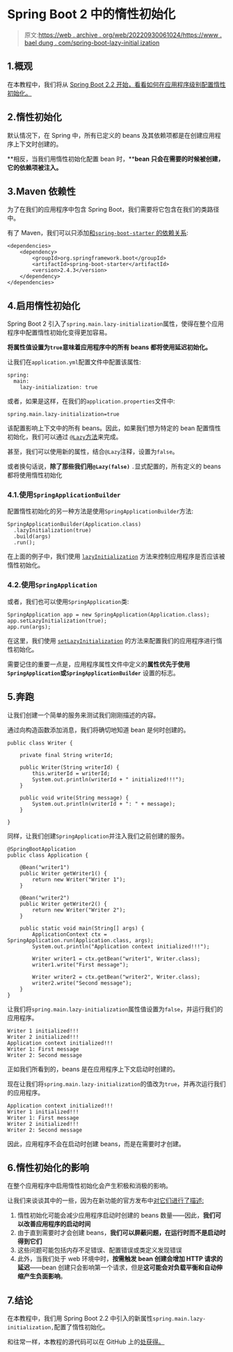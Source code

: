 # Spring Boot 2 中的惰性初始化

> 原文:[https://web . archive . org/web/20220930061024/https://www . bael dung . com/spring-boot-lazy-initial ization](https://web.archive.org/web/20220930061024/https://www.baeldung.com/spring-boot-lazy-initialization)

## 1.概观

在本教程中，我们将从 [Spring Boot 2.2 开始，看看如何在应用程序级别配置惰性初始化。](/web/20221129021422/https://www.baeldung.com/new-spring-boot-2)

## 2.惰性初始化

默认情况下，在 Spring 中，所有已定义的 beans 及其依赖项都是在创建应用程序上下文时创建的。

**相反，当我们用惰性初始化配置 bean 时，****bean 只会在需要的时候被创建，它的依赖项被注入。**

## 3.Maven 依赖性

为了在我们的应用程序中包含 Spring Boot，我们需要将它包含在我们的类路径中。

有了 Maven，我们可以只添加[和`spring-boot-starter` 的依赖关系](https://web.archive.org/web/20221129021422/https://mvnrepository.com/artifact/org.springframework.boot/spring-boot-starter):

```
<dependencies>
    <dependency>
        <groupId>org.springframework.boot</groupId>
        <artifactId>spring-boot-starter</artifactId>
        <version>2.4.3</version>
    </dependency>
</dependencies> 
```

## 4.启用惰性初始化

Spring Boot 2 引入了`spring.main.lazy-initialization`属性，使得在整个应用程序中配置惰性初始化变得更加容易。

**将属性值设置为`true`意味着应用程序中的所有 beans 都将使用延迟初始化。**

让我们在`application.yml`配置文件中配置该属性:

```
spring:
  main:
    lazy-initialization: true
```

或者，如果是这样，在我们的`application.properties`文件中:

```
spring.main.lazy-initialization=true
```

该配置影响上下文中的所有 beans。因此，如果我们想为特定的 bean 配置惰性初始化，我们可以通过 [`@Lazy`方法](/web/20221129021422/https://www.baeldung.com/spring-lazy-annotation)来完成。

甚至，我们可以使用新的属性，结合`@Lazy`注释，设置为`false`。

或者换句话说，**除了那些我们用`@Lazy(false)`** `.`显式配置的，所有定义的 beans 都将使用惰性初始化

### 4.1.使用`SpringApplicationBuilder`

配置惰性初始化的另一种方法是使用`SpringApplicationBuilder`方法:

```
SpringApplicationBuilder(Application.class)
  .lazyInitialization(true)
  .build(args)
  .run();
```

在上面的例子中，我们使用 [`lazyInitialization`](https://web.archive.org/web/20221129021422/https://docs.spring.io/spring-boot/docs/current/api/org/springframework/boot/builder/SpringApplicationBuilder.html#lazyInitialization-boolean-) 方法来控制应用程序是否应该被惰性初始化。

### 4.2.使用`SpringApplication`

或者，我们也可以使用`SpringApplication`类:

```
SpringApplication app = new SpringApplication(Application.class);
app.setLazyInitialization(true);
app.run(args);
```

在这里，我们使用 [`setLazyInitialization`](https://web.archive.org/web/20221129021422/https://docs.spring.io/spring-boot/docs/current/api/org/springframework/boot/SpringApplication.html#setLazyInitialization-boolean-) 的方法来配置我们的应用程序进行惰性初始化。

需要记住的重要一点是，应用程序属性文件中定义的**属性优先于使用`SpringApplication`或`SpringApplicationBuilder`** 设置的标志。

## 5.奔跑

让我们创建一个简单的服务来测试我们刚刚描述的内容。

通过向构造函数添加消息，我们将确切地知道 bean 是何时创建的。

```
public class Writer {

    private final String writerId;

    public Writer(String writerId) {
        this.writerId = writerId;
        System.out.println(writerId + " initialized!!!");
    }

    public void write(String message) {
        System.out.println(writerId + ": " + message);
    }

}
```

同样，让我们创建`SpringApplication`并注入我们之前创建的服务。

```
@SpringBootApplication
public class Application {

    @Bean("writer1")
    public Writer getWriter1() {
        return new Writer("Writer 1");
    }

    @Bean("writer2")
    public Writer getWriter2() {
        return new Writer("Writer 2");
    }

    public static void main(String[] args) {
        ApplicationContext ctx = SpringApplication.run(Application.class, args);
        System.out.println("Application context initialized!!!");

        Writer writer1 = ctx.getBean("writer1", Writer.class);
        writer1.write("First message");

        Writer writer2 = ctx.getBean("writer2", Writer.class);
        writer2.write("Second message");
    }
}
```

让我们将`spring.main.lazy-initialization`属性值设置为`false`，并运行我们的应用程序。

```
Writer 1 initialized!!!
Writer 2 initialized!!!
Application context initialized!!!
Writer 1: First message
Writer 2: Second message
```

正如我们所看到的，beans 是在应用程序上下文启动时创建的。

现在让我们将`spring.main.lazy-initialization`的值改为`true`，并再次运行我们的应用程序。

```
Application context initialized!!!
Writer 1 initialized!!!
Writer 1: First message
Writer 2 initialized!!!
Writer 2: Second message
```

因此，应用程序不会在启动时创建 beans，而是在需要时才创建。

## 6.惰性初始化的影响

在整个应用程序中启用惰性初始化会产生积极和消极的影响。

让我们来谈谈其中的一些，因为在新功能的官方发布中[对它们进行了描述:](https://web.archive.org/web/20221129021422/https://spring.io/blog/2019/03/14/lazy-initialization-in-spring-boot-2-2)

1.  惰性初始化可能会减少应用程序启动时创建的 beans 数量——因此，**我们可以改善应用程序的启动时间**
2.  由于直到需要时才会创建 beans，**我们可以屏蔽问题，在运行时而不是启动时得到它们**
3.  这些问题可能包括内存不足错误、配置错误或类定义发现错误
4.  此外，当我们处于 web 环境中时，**按需触发 bean 创建会增加 HTTP 请求的延迟**——bean 创建只会影响第一个请求，但是**这可能会对负载平衡和自动伸缩产生负面影响**。

## 7.结论

在本教程中，我们用 Spring Boot 2.2 中引入的新属性`spring.main.lazy-initialization,`配置了惰性初始化。

和往常一样，本教程的源代码可以在 GitHub 上的[处获得。](https://web.archive.org/web/20221129021422/https://github.com/eugenp/tutorials/tree/master/spring-boot-modules/spring-boot-performance)
